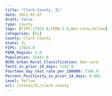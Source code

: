 ```yaml
---
title: "Clark County, IL"
date: 2021-02-07
draft: false
type: county
tags: [FIPS:17023.0,FEMA:5.0,Non-core,Yellow]
categories: [IL]
County: Clark County
State: IL
FIPS: 17023.0
FEMA_Region: 5.0
Population: 15441.0
NCHS_Urban_Rural_Classification: Non-core
Tests_in_prior_14_days: 1142.0
Fourteen_day_test_rate_per_100000: 7396.0
Percent_Positivity_in_prior_14_days: 0.081
Level: Yellow
url: /states/IL/clark-county
---
```



